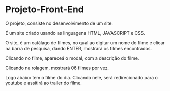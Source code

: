 # Projeto-Front-End
O projeto, consiste no desenvolvimento de um site.

É um site criado usando as linguagens HTML, JAVASCRIPT e CSS. 

O site, é um catálago de filmes, no qual ao digitar um nome do filme e clicar na barra de pesquisa, dando ENTER, mostrará os filmes encontrados.

Clicando no filme, apareceá o modal, com a descrição do filme.

Clicando na rolagem, mostrará 06 filmes por vez.

Logo abaixo tem o filme do dia. Clicando nele, será redirecionado para o youtube e assitirá ao trailer do filme.
